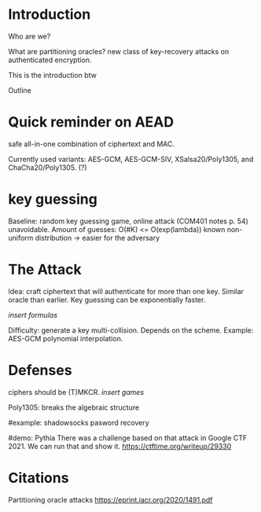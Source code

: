 # Introduction
Who are we?

What are partitioning oracles? new class of key-recovery attacks on authenticated encryption.

This is the introduction btw

Outline

# Quick reminder on AEAD
safe all-in-one combination of ciphertext and MAC.

Currently used variants: AES-GCM, AES-GCM-SIV, XSalsa20/Poly1305, and ChaCha20/Poly1305. (?)

# key guessing
Baseline: random key guessing game, online attack (COM401 notes p. 54) unavoidable. Amount of guesses: O(#K) <= O(exp(lambda))
known non-uniform distribution -> easier for the adversary

# The Attack
Idea: craft ciphertext that will authenticate for more than one key. Similar oracle than earlier. Key guessing can be exponentially faster.

*insert formulas*

Difficulty: generate a key multi-collision. Depends on the scheme. Example: AES-GCM polynomial interpolation.

# Defenses
ciphers should be (T)MKCR. *insert games*

Poly1305: breaks the algebraic structure

#example: shadowsocks pasword recovery

#demo: Pythia
There was a challenge based on that attack in Google CTF 2021. We can run that and show it.
https://ctftime.org/writeup/29330

# Citations
Partitioning oracle attacks https://eprint.iacr.org/2020/1491.pdf
